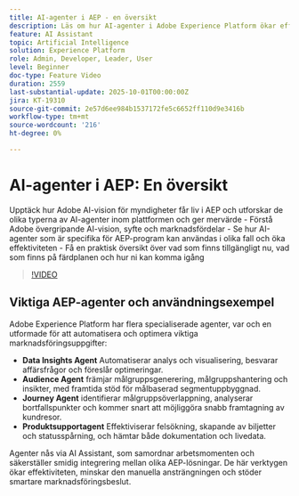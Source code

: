 ```yaml
---
title: AI-agenter i AEP - en översikt
description: Läs om hur AI-agenter i Adobe Experience Platform ökar effektiviteten, stöder verkliga användningsfall och levererar tillämpat värde. Utforska visioner, färdplaner och hur ni börjar.
feature: AI Assistant
topic: Artificial Intelligence
solution: Experience Platform
role: Admin, Developer, Leader, User
level: Beginner
doc-type: Feature Video
duration: 2559
last-substantial-update: 2025-10-01T00:00:00Z
jira: KT-19310
source-git-commit: 2e57d6ee984b1537172fe5c6652ff110d9e3416b
workflow-type: tm+mt
source-wordcount: '216'
ht-degree: 0%

---
```



# AI-agenter i AEP: En översikt

Upptäck hur Adobe AI-vision för myndigheter får liv i AEP och utforskar de olika typerna av AI-agenter inom plattformen och ger mervärde - Förstå Adobe övergripande AI-vision, syfte och marknadsfördelar - Se hur AI-agenter som är specifika för AEP-program kan användas i olika fall och öka effektiviteten - Få en praktisk översikt över vad som finns tillgängligt nu, vad som finns på färdplanen och hur ni kan komma igång

>[!VIDEO](https://video.tv.adobe.com/v/3475315/?learn=on&enablevpops)

## Viktiga AEP-agenter och användningsexempel

Adobe Experience Platform har flera specialiserade agenter, var och en utformade för att automatisera och optimera viktiga marknadsföringsuppgifter:

* **Data Insights Agent** Automatiserar analys och visualisering, besvarar affärsfrågor och föreslår optimeringar.
* **Audience Agent** främjar målgruppsgenerering, målgruppshantering och insikter, med framtida stöd för målbaserad segmentuppbyggnad.
* **Journey Agent** identifierar målgruppsöverlappning, analyserar bortfallspunkter och kommer snart att möjliggöra snabb framtagning av kundresor.
* **Produktsupportagent** Effektiviserar felsökning, skapande av biljetter och statusspårning, och hämtar både dokumentation och livedata.

Agenter nås via AI Assistant, som samordnar arbetsmomenten och säkerställer smidig integrering mellan olika AEP-lösningar. De här verktygen ökar effektiviteten, minskar den manuella ansträngningen och stöder smartare marknadsföringsbeslut.

